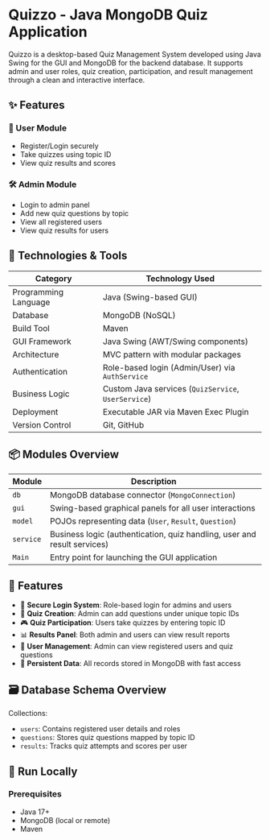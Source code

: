 # Quizzo - Java MongoDB Quiz Application

Quizzo is a desktop-based Quiz Management System developed using Java Swing for the GUI and MongoDB for the backend database. 
It supports admin and user roles, quiz creation, participation, and result management through a clean and interactive interface.

## ✨ Features

### 👤 User Module
- Register/Login securely
- Take quizzes using topic ID
- View quiz results and scores

### 🛠 Admin Module
- Login to admin panel
- Add new quiz questions by topic
- View all registered users
- View quiz results for users

## 🧠 Technologies & Tools

| Category             | Technology Used                                          |
|----------------------|----------------------------------------------------------|
| Programming Language | Java (Swing-based GUI)                                   |
| Database             | MongoDB (NoSQL)                                          |
| Build Tool           | Maven                                                    |
| GUI Framework        | Java Swing (AWT/Swing components)                        |
| Architecture         | MVC pattern with modular packages                        |
| Authentication       | Role-based login (Admin/User) via `AuthService`          |
| Business Logic       | Custom Java services (`QuizService`, `UserService`)      |
| Deployment           | Executable JAR via Maven Exec Plugin                     |
| Version Control      | Git, GitHub                                               |


## 📦 Modules Overview

| Module     | Description                                                                |
|------------|----------------------------------------------------------------------------|
| `db`       | MongoDB database connector (`MongoConnection`)                             |
| `gui`      | Swing-based graphical panels for all user interactions                     |
| `model`    | POJOs representing data (`User`, `Result`, `Question`)                     |
| `service`  | Business logic (authentication, quiz handling, user and result services)   |
| `Main`     | Entry point for launching the GUI application                              |


## 🧰 Features

- 🔐 **Secure Login System**: Role-based login for admins and users  
- 📝 **Quiz Creation**: Admin can add questions under unique topic IDs  
- 🎮 **Quiz Participation**: Users take quizzes by entering topic ID  
- 📊 **Results Panel**: Both admin and users can view result reports  
- 🔎 **User Management**: Admin can view registered users and quiz questions  
- 📁 **Persistent Data**: All records stored in MongoDB with fast access


## 🗃️ Database Schema Overview

Collections:
- `users`: Contains registered user details and roles  
- `questions`: Stores quiz questions mapped by topic ID  
- `results`: Tracks quiz attempts and scores per user  

## 🚀 Run Locally

### Prerequisites
- Java 17+
- MongoDB (local or remote)
- Maven
